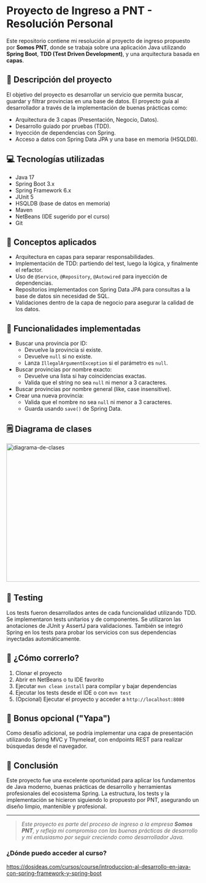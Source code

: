 # Proyecto de Ingreso a PNT - Resolución Personal

Este repositorio contiene mi resolución al proyecto de ingreso propuesto por **Somos PNT**, donde se trabaja sobre una aplicación Java utilizando **Spring Boot**, **TDD (Test Driven Development)**, y una arquitectura basada en **capas**.

## 📝 Descripción del proyecto

El objetivo del proyecto es desarrollar un servicio que permita buscar, guardar y filtrar provincias en una base de datos. El proyecto guía al desarrollador a través de la implementación de buenas prácticas como:

- Arquitectura de 3 capas (Presentación, Negocio, Datos).
- Desarrollo guiado por pruebas (TDD).
- Inyección de dependencias con Spring.
- Acceso a datos con Spring Data JPA y una base en memoria (HSQLDB).

## 💻 Tecnologías utilizadas

- Java 17
- Spring Boot 3.x
- Spring Framework 6.x
- JUnit 5
- HSQLDB (base de datos en memoria)
- Maven
- NetBeans (IDE sugerido por el curso)
- Git

## 🧠 Conceptos aplicados

- Arquitectura en capas para separar responsabilidades.
- Implementación de TDD: partiendo del test, luego la lógica, y finalmente el refactor.
- Uso de `@Service`, `@Repository`, `@Autowired` para inyección de dependencias.
- Repositorios implementados con Spring Data JPA para consultas a la base de datos sin necesidad de SQL.
- Validaciones dentro de la capa de negocio para asegurar la calidad de los datos.

## 📂 Funcionalidades implementadas

- Buscar una provincia por ID:
  - Devuelve la provincia si existe.
  - Devuelve `null` si no existe.
  - Lanza `IllegalArgumentException` si el parámetro es `null`.
- Buscar provincias por nombre exacto:
  - Devuelve una lista si hay coincidencias exactas.
  - Valida que el string no sea `null` ni menor a 3 caracteres.
- Buscar provincias por nombre general (like, case insensitive).
- Crear una nueva provincia:
  - Valida que el nombre no sea `null` ni menor a 3 caracteres.
  - Guarda usando `save()` de Spring Data.
 
## 🗒️ Diagrama de clases

<img width="935" height="360" alt="diagrama-de-clases" src="https://github.com/user-attachments/assets/f8d85525-9b4e-4b29-8b39-92eeed0a7325" />

## 🧪 Testing

Los tests fueron desarrollados antes de cada funcionalidad utilizando TDD. Se implementaron tests unitarios y de componentes. Se utilizaron las anotaciones de JUnit y AssertJ para validaciones. También se integró Spring en los tests para probar los servicios con sus dependencias inyectadas automáticamente.

## 🚀 ¿Cómo correrlo?

1. Clonar el proyecto
2. Abrir en NetBeans o tu IDE favorito
3. Ejecutar `mvn clean install` para compilar y bajar dependencias
4. Ejecutar los tests desde el IDE o con `mvn test`
5. (Opcional) Ejecutar el proyecto y acceder a `http://localhost:8080`

## 🧩 Bonus opcional ("Yapa")

Como desafío adicional, se podría implementar una capa de presentación utilizando Spring MVC y Thymeleaf, con endpoints REST para realizar búsquedas desde el navegador.

## 📌 Conclusión

Este proyecto fue una excelente oportunidad para aplicar los fundamentos de Java moderno, buenas prácticas de desarrollo y herramientas profesionales del ecosistema Spring. La estructura, los tests y la implementación se hicieron siguiendo lo propuesto por PNT, asegurando un diseño limpio, mantenible y profesional.

---

> _Este proyecto es parte del proceso de ingreso a la empresa **Somos PNT**, y refleja mi compromiso con las buenas prácticas de desarrollo y mi entusiasmo por seguir creciendo como desarrollador Java._


### ¿Dónde puedo acceder al curso? ###

https://dosideas.com/cursos/course/introduccion-al-desarrollo-en-java-con-spring-framework-y-spring-boot
